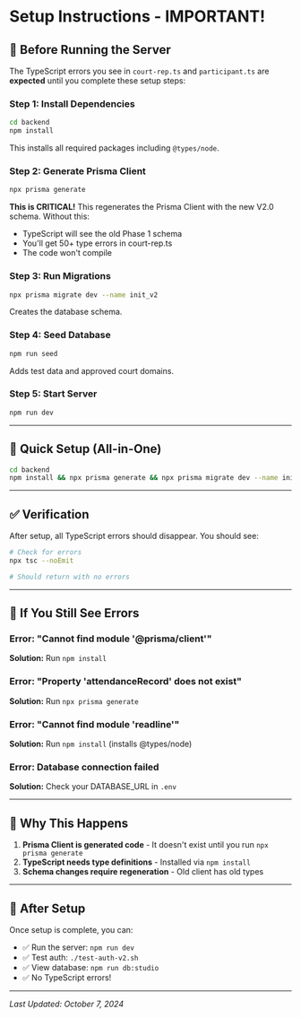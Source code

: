 # Setup Instructions - IMPORTANT!

## 🚨 Before Running the Server

The TypeScript errors you see in `court-rep.ts` and `participant.ts` are **expected** until you complete these setup steps:

### Step 1: Install Dependencies
```bash
cd backend
npm install
```

This installs all required packages including `@types/node`.

### Step 2: Generate Prisma Client
```bash
npx prisma generate
```

**This is CRITICAL!** This regenerates the Prisma Client with the new V2.0 schema. Without this:
- TypeScript will see the old Phase 1 schema
- You'll get 50+ type errors in court-rep.ts
- The code won't compile

### Step 3: Run Migrations
```bash
npx prisma migrate dev --name init_v2
```

Creates the database schema.

### Step 4: Seed Database
```bash
npm run seed
```

Adds test data and approved court domains.

### Step 5: Start Server
```bash
npm run dev
```

---

## 🔧 Quick Setup (All-in-One)

```bash
cd backend
npm install && npx prisma generate && npx prisma migrate dev --name init_v2 && npm run seed && npm run dev
```

---

## ✅ Verification

After setup, all TypeScript errors should disappear. You should see:

```bash
# Check for errors
npx tsc --noEmit

# Should return with no errors
```

---

## 🐛 If You Still See Errors

### Error: "Cannot find module '@prisma/client'"
**Solution:** Run `npm install`

### Error: "Property 'attendanceRecord' does not exist"
**Solution:** Run `npx prisma generate`

### Error: "Cannot find module 'readline'"
**Solution:** Run `npm install` (installs @types/node)

### Error: Database connection failed
**Solution:** Check your DATABASE_URL in `.env`

---

## 📝 Why This Happens

1. **Prisma Client is generated code** - It doesn't exist until you run `npx prisma generate`
2. **TypeScript needs type definitions** - Installed via `npm install`
3. **Schema changes require regeneration** - Old client has old types

---

## 🎯 After Setup

Once setup is complete, you can:
- ✅ Run the server: `npm run dev`
- ✅ Test auth: `./test-auth-v2.sh`
- ✅ View database: `npm run db:studio`
- ✅ No TypeScript errors!

---

*Last Updated: October 7, 2024*


